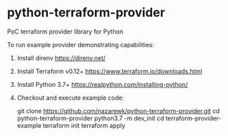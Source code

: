 # python-terraform-provider
PoC terraform provider library for Python

To run example provider demonstrating capabilities:

1. Install direnv https://direnv.net/
2. Install Terraform v0.12+ https://www.terraform.io/downloads.html
3. Install Python 3.7+ https://realpython.com/installing-python/

4. Checkout and execute example code:

    git clone https://github.com/nazarewk/python-terraform-provider.git
    cd python-terraform-provider
    python3.7 -m dev_init
    cd terraform-provider-example
    terraform init
    terraform apply